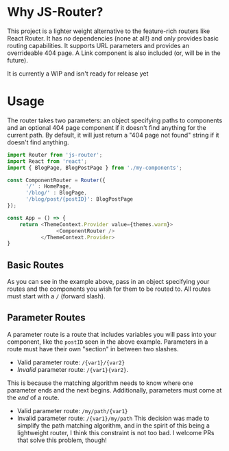 # Why JS-Router?
This project is a lighter weight alternative to the feature-rich routers like React Router. It has _no_ dependencies (none at all!) and only provides basic routing capabilities. It supports URL parameters and provides an overrideable 404 page. A Link component is also included (or, will be in the future). 

It is currently a WIP and isn't ready for release yet

# Usage
The router takes two parameters: an object specifying paths to components and an optional 404 page component if it doesn't find anything for the current path. By default, it will just return a "404 page not found" string if it doesn't find anything.
```js
import Router from 'js-router';
import React from 'react';
import { BlogPage, BlogPostPage } from './my-components';

const ComponentRouter = Router({
      '/' : HomePage,
      '/blog/' : BlogPage,
      '/blog/post/{postID}': BlogPostPage
});

const App = () => {
    return <ThemeContext.Provider value={themes.warm}>
                <ComponentRouter />
           </ThemeContext.Provider>
}
```

## Basic Routes
As you can see in the example above, pass in an object specifying your routes and the components you wish for them to be routed to. All routes must start with a `/` (forward slash).

## Parameter Routes
A parameter route is a route that includes variables you will pass into your component, like the `postID` seen in the above example. Parameters in a route must have their own "section" in between two slashes.
* Valid parameter route: `/{var1}/{var2}`
* _Invalid_ parameter route: `/{var1}{var2}`.

This is because the matching algorithm needs to know where one parameter ends and the next begins. Additionally, parameters must come at the _end_ of a route.

* Valid parameter route: `/my/path/{var1}`
* Invalid parameter route: `/{var1}/my/path`
This decision was made to simplify the path matching algorithm, and in the spirit of this being a lightweight router, I think this constraint is not too bad. I welcome PRs that solve this problem, though!
